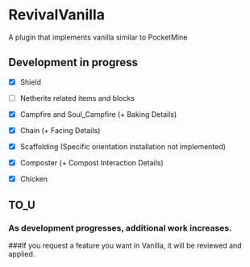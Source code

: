 # RevivalVanilla
A plugin that implements vanilla similar to PocketMine


## Development in progress

* [x] Shield
* [ ] Netherite related items and blocks


* [x] Campfire and Soul_Campfire (+ Baking Details)
* [x] Chain (+ Facing Details)
* [x] Scaffolding (Specific orientation installation not implemented)
* [x] Composter (+ Compost Interaction Details)


* [x] Chicken


## TO_U

### As development progresses, additional work increases.
###If you request a feature you want in Vanilla, it will be reviewed and applied.